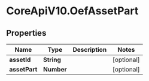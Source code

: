 # CoreApiV10.OefAssetPart

## Properties
Name | Type | Description | Notes
------------ | ------------- | ------------- | -------------
**assetId** | **String** |  | [optional] 
**assetPart** | **Number** |  | [optional] 


